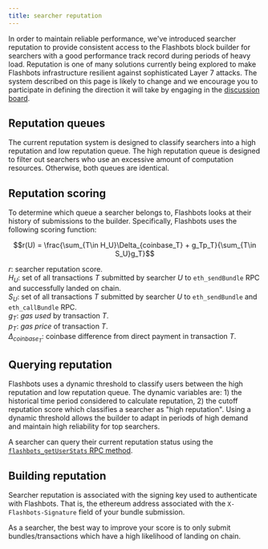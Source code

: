 ```yaml
---
title: searcher reputation
---
```


In order to maintain reliable performance, we've introduced searcher reputation to provide consistent access to the Flashbots block builder for searchers with a good performance track record during periods of heavy load. Reputation is one of many solutions currently being explored to make Flashbots infrastructure resilient against sophisticated Layer 7 attacks. The system described on this page is likely to change and we encourage you to participate in defining the direction it will take by engaging in the [discussion board](https://github.com/flashbots/pm/discussions/79).

## Reputation queues

The current reputation system is designed to classify searchers into a high reputation and low reputation queue. The high reputation queue is designed to filter out searchers who use an excessive amount of computation resources. Otherwise, both queues are identical.

## Reputation scoring

To determine which queue a searcher belongs to, Flashbots looks at their history of submissions to the builder. Specifically, Flashbots uses the following scoring function:

$$r(U) = \frac{\sum_{T\in H_U}\Delta_{coinbase_T} + g_Tp_T}{\sum_{T\in S_U}g_T}$$

$r$: searcher reputation score.  
$H_U$: set of all transactions $T$ submitted by searcher $U$ to `eth_sendBundle` RPC and successfully landed on chain.  
$S_U$: set of all transactions $T$ submitted by searcher $U$ to `eth_sendBundle` and `eth_callBundle` RPC.  
$g_{T}$: _gas used_ by transaction $T$.  
$p_{T}$: _gas price_ of transaction $T$.  
$\Delta_{coinbase_T}$: coinbase difference from direct payment in transaction $T$.  

## Querying reputation

Flashbots uses a dynamic threshold to classify users between the high reputation and low reputation queue. The dynamic variables are: 1) the historical time period considered to calculate reputation, 2) the cutoff reputation score which classifies a searcher as "high reputation". Using a dynamic threshold allows the builder to adapt in periods of high demand and maintain high reliability for top searchers.

A searcher can query their current reputation status using the [`flashbots_getUserStats` RPC method](/flashbots-auction/searchers/advanced/rpc-endpoint#flashbots_getuserstats).

## Building reputation

Searcher reputation is associated with the signing key used to authenticate with Flashbots. That is, the ethereum address associated with the `X-Flashbots-Signature` field of your bundle submission.

As a searcher, the best way to improve your score is to only submit bundles/transactions which have a high likelihood of landing on chain.
